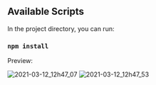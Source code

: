 ## Available Scripts

In the project directory, you can run:

### `npm install`

Preview:

![2021-03-12_12h47_07](https://graph.org/file/295e152d7b133c6d9ba98.jpg)
![2021-03-12_12h47_53](https://user-images.githubusercontent.com/49380593/110979822-1b541c80-8333-11eb-96c0-bcf1893264b6.png)
